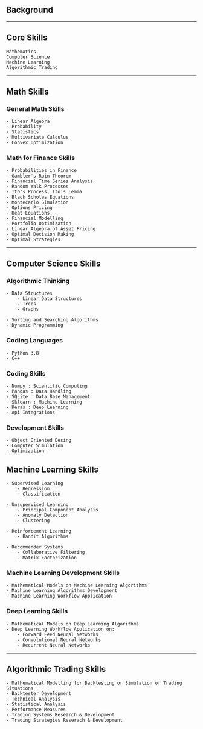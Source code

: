## Background

<!-- 
i. Computer Science
ii. Quantitative Fiannce 
iii. Machine Learning
-->

________________________________________________________________________________________________________________________________________________________________

## Core Skills
    Mathematics 
    Computer Science 
    Machine Learning
    Algorithmic Trading

________________________________________________________________________________________________________________________________________________________________

## Math Skills

### General Math Skills
    - Linear Algebra
    - Probability
    - Statistics
    - Multivariate Calculus
    - Convex Optimization
    
### Math for Finance Skills
    - Probabilities in Finance
    - Gambler's Ruin Theorem
    - Financial Time Series Analysis
    - Random Walk Processes
    - Ito's Process, Ito's Lemma
    - Black Scholes Equations
    - Montecarlo Simulation
    - Options Pricing
    - Heat Equations
    - Financial Modelling
    - Portfolio Optimization
    - Linear Algebra of Asset Pricing
    - Optimal Decision Making 
    - Optimal Strategies

________________________________________________________________________________________________________________________________________________________________

## Computer Science Skills

### Algorithmic Thinking
    - Data Structures
        - Linear Data Structures
        - Trees
        - Graphs
        
    - Sorting and Searching Algorithms
    - Dynamic Programming

### Coding Languages
    - Python 3.8+
    - C++
    
### Coding Skills
    - Numpy : Scientific Computing
    - Pandas : Data Handling
    - SQLite : Data Base Management
    - Sklearn : Machine Learning
    - Keras : Deep Learning
    - Api Integrations

### Development Skills
    - Object Oriented Desing
    - Computer Simulation
    - Optimization
    
## Machine Learning Skills
    - Supervised Learning
        - Regression
        - Classification

    - Unsupervised Learning
        - Principal Component Analysis
        - Anomaly Detection
        - Clustering

    - Reinforcement Learning
        - Bandit Algorithms

    - Recommender Systems
        - Collaborative Filtering
        - Matrix Factorization

### Machine Learning Development Skills 
    - Mathematical Models on Machine Learning Algorithms
    - Machine Learning Algorithms Development
    - Machine Learning Workflow Application
    
### Deep Learning Skills
    - Mathematical Models on Deep Learning Algorithms
    - Deep Learning Workflow Application on:
        - Forward Feed Neural Networks
        - Convolutional Neural Networks
        - Recurrent Neural Networks

________________________________________________________________________________________________________________________________________________________________

## Algorithmic Trading Skills
    - Mathematical Modelling for Backtesting or Simulation of Trading Situations
    - Backtester Development
    - Technical Analysis
    - Statistical Analysis
    - Performance Measures
    - Trading Systems Research & Development
    - Trading Strategies Reserach & Development
    


